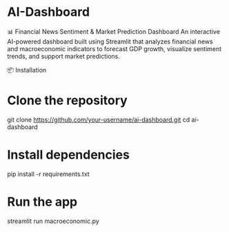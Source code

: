 # AI-Dashboard
📊 Financial News Sentiment & Market Prediction Dashboard
An interactive AI-powered dashboard built using Streamlit that analyzes financial news and macroeconomic indicators to forecast GDP growth, visualize sentiment trends, and support market predictions.

📦 Installation
# Clone the repository
git clone https://github.com/your-username/ai-dashboard.git
cd ai-dashboard

# Install dependencies
pip install -r requirements.txt

# Run the app
streamlit run macroeconomic.py
